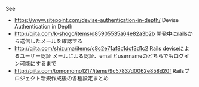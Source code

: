 See
- https://www.sitepoint.com/devise-authentication-in-depth/  Devise Authentication in Depth
- http://qiita.com/k-shogo/items/d85905535a64e82a3b2b  開発中にrailsから送信したメールを確認する
- http://qiita.com/shizuma/items/c8c2e71af8c1dcf3d1c2  Rails deviseによるユーザー認証 メールによる認証、emailとusernameのどちらでもログイン可能にするまで
- http://qiita.com/tomomomo1217/items/9c57837d0062e858d20f  Railsプロジェクト新規作成後の各種設定まとめ
